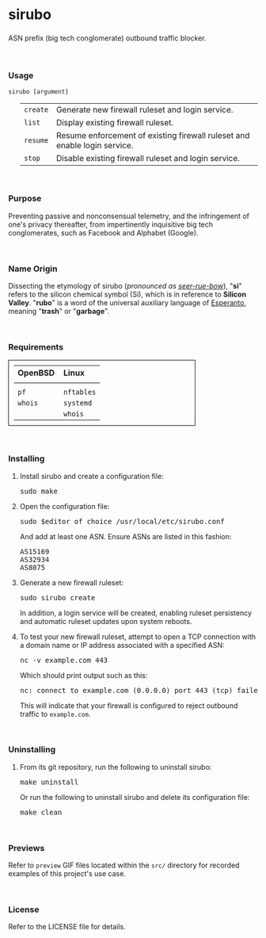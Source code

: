 <h1>sirubo</h1>
<p style="line-height: 165%;">ASN prefix (big tech conglomerate) outbound traffic blocker.</p>

<br>
<h3>Usage</h3>

<code>sirubo [argument]</code>
<br>

<ol>
<table style="width: 100%;">
<tr>
	<td><code>create</code></td>
	<td>Generate new firewall ruleset and login service.</td>
</tr>
<tr>
	<td><code>list</code></td>
	<td>Display existing firewall ruleset.</td>
</tr>
<tr>
	<td><code>resume</code></td>
	<td>Resume enforcement of existing firewall ruleset and enable login service.</td>
</tr>
<tr>
	<td><code>stop</code></td>
	<td>Disable existing firewall ruleset and login service.</td>
</tr>
</table>
</ol>

<br>
<h3>Purpose</h3>

<p>
Preventing passive and nonconsensual telemetry, and the infringement of one's privacy thereafter, from impertinently inquisitive big tech conglomerates, such as Facebook and Alphabet (Google).
</p>

<br>
<h3>Name Origin</h3>
<p>
Dissecting the etymology of sirubo (<i>pronounced as <u>seer-rue-bow</u></i>), "<b>si</b>" refers to the silicon chemical symbol (Si), which is in reference to <b>Silicon Valley</b>. "<b>rubo</b>" is a word of the universal auxiliary language of <a href="https://wikipedia.org/wiki/Esperanto">Esperanto</a>, meaning "<b>trash</b>" or "<b>garbage</b>".
</p>

<br>
<h3>Requirements</h3>
<table style="max-width: 75%; text-align: left; border: 1px solid black; padding: 10px;">
<tr>
	<th style="padding-bottom: 10px; padding-right: 10px; border-bottom: 1px solid black;">OpenBSD</th>
	<th style="padding-bottom: 10px; border-bottom: 1px solid black;">Linux</th>
</tr>
<tr>
	<td style="padding-top: 10px;"><code>pf</code></td>
	<td style="padding-top: 10px;"><code>nftables</code></td>
</tr>
<tr>
	<td><code>whois</code></td>
	<td><code>systemd</code></td>
</tr>
<tr>
	<td><code></code></td>
	<td><code>whois</code></td>
</tr>
</table>

<br>
<h3>Installing</h3>
<ol>
<li>Install sirubo and create a configuration file:</li>

<pre>
sudo make
</pre>

<li>Open the configuration file:</li>

<pre>
sudo $editor_of_choice /usr/local/etc/sirubo.conf
</pre>

<p>And add at least one ASN. Ensure ASNs are listed in this fashion:</p>

<pre>
AS15169
AS32934
AS8075
</pre>

<li>Generate a new firewall ruleset:</li>

<pre>
sudo sirubo create
</pre>

<p>In addition, a login service will be created, enabling ruleset persistency and automatic ruleset updates upon system reboots.</p>

<li>To test your new firewall ruleset, attempt to open a TCP connection with a domain name or IP address associated with a specified ASN:</li>

<pre>
nc -v example.com 443
</pre>

<p>Which should print output such as this:</p>

<pre>
nc: connect to example.com (0.0.0.0) port 443 (tcp) failed: Connection refused
</pre>

<p>This will indicate that your firewall is configured to reject outbound traffic to <code>example.com</code>.</p>
</ol>

<br>
<h3>Uninstalling</h3>
<ol>
<li>From its git repository, run the following to uninstall sirubo:

<pre>
make uninstall
</pre>

<p>Or run the following to uninstall sirubo and delete its configuration file:</p>

<pre>
make clean
</pre>
</ol>

<br>
<h3>Previews</h3>
<p>Refer to <code>preview</code> GIF files located within the <code>src/</code> directory for recorded examples of this project's use case.</p>

<br>
<h3>License</h3>

<p>Refer to the LICENSE file for details.
